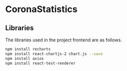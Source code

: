 # CoronaStatistics


## Libraries

The libraries used in the project frontend are as follows.

```bash
npm install recharts
npm install react-chartjs-2 chart.js --save
npm install axios
npm install react-test-renderer
```

